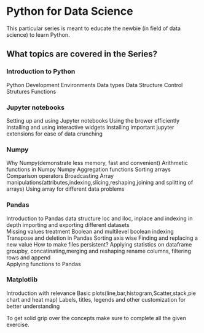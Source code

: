 # Python for Data Science

This particular series is meant to educate the newbie (in field of data science) to learn Python. 

## What topics are covered in the Series?

### Introduction to Python  
Python Development Environments
Data types
Data Structure
Control Strutures
Functions

### Jupyter notebooks  
Setting up and using Jupyter notebooks
Using the brower efficiently
Installing and using interactive widgets
Installing important jupyter extensions for ease of data crunching

### Numpy 
Why Numpy(demonstrate less memory, fast and convenient)
Arithmetic functions in Numpy
Numpy Aggregation functions
Sorting arrays
Comparison operators
Broadcasting
Array manipulations(attributes,indexing,slicing,reshaping,joining and splitting of arrays)
Using array for different data problems

### Pandas 
Introduction to Pandas data structure
loc and iloc, inplace and indexing in depth 
importing and exporting different datasets  
Missing values treatment
Boolean and  multilevel boolean indexing
Transpose and deletion in Pandas
Sorting axis wise
Finding and replacing a new value
How to make files persistent?
Applying statistics on dataframe
groupby, concatinating,merging and reshaping
rename columns, filtering rows and append  
Applying functions to Pandas

### Matplotlib  
Introduction with relevance
Basic plots(line,bar,histogram,Scatter,stack,pie chart and heat map)
Labels, titles, legends and other customization for better understanding

To get solid grip over the concepts make sure to complete all the given exercise.

